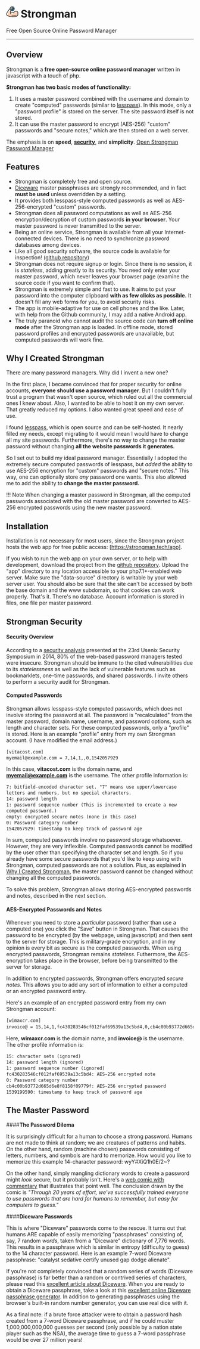 # ![Strongman](img/favicon-32x32.png) Strongman
Free Open Source Online Password Manager

---

## Overview

Strongman is a **free open-source online password manager** written in javascript with a touch of php. 

**Strongman has two basic modes of functionality:**

1. It uses a master password combined with the username and domain to create "computed" passwords (similar to [lesspass]). In this mode, only a "password profile" is stored on the server. The site password itself is not stored.
2. It can use the master password to encrypt (AES-256) "custom" passwords and "secure notes," which are then stored on a web server.

The emphasis is on **speed**, [**security**](#strongman-security), and **simplicity**. [Open Strongman Password Manager]

## Features

- Strongman is completely free and open source. 
- [Diceware](#diceware-passwords) master passphrases are strongly recommended, and in fact **must be used** unless overridden by a setting.
- It provides both lesspass-style computed passwords as well as AES-256-encrypted "custom" passwords.
- Strongman does all password computations as well as AES-256 encryption/decryption of custom passwords **in your browser**. Your master password is never transmitted to the server.
- Being an online service, Strongman is available from all your Internet-connected devices. There is no need to synchronize password databases among devices.
- Like all good security software, the source code is available for inspection! ([github repository])
- Strongman does not require signup or login. Since there is no session, it is *stateless*, adding greatly to its security.  You need only enter your master password, which never leaves your browser page (examine the source code if you want to confirm that).
- Strongman is extremely simple and fast to use.  It aims to put your password into the computer clipboard **with as few clicks as possible.** It doesn't fill any web forms for you, to avoid security risks.
- The app is mobile-adaptive for use on cell phones and the like. Later, with help from the Github community, I may add a native Android app.
- The truly paranoid who cannot audit the source code can **turn off online mode** after the Strongman app is loaded.  In offline mode, stored password profiles and encrypted passwords are unavailable, but computed passwords will work fine.

## Why I Created Strongman

There are many password managers.  Why did I invent a new one?

In the first place, I became convinced that for proper security for online accounts, **everyone should use a password manager**. But I couldn't fully trust a program that wasn't open source, which ruled out all the commercial ones I knew about.  Also, I wanted to be able to host it on my own server. That greatly reduced my options. I also wanted great speed and ease of use.

I found [lesspass], which is open source and can be self-hosted.  It nearly filled my needs, except migrating to it would mean I would have to change all my site passwords.  Furthermore, there's no way to change the master password without changing **all the website passwords it generates.**

So I set out to build my ideal password manager.  Essentially I adopted the extremely secure computed passwords of lesspass, but *added* the ability to use AES-256 encryption for "custom" passwords and "secure notes."  This way, one can optionally store *any* password one wants.  This also allowed me to add the ability to **change the master password.**

!!! Note
    When changing a master password in Strongman, all the computed passwords associated with the old master password are converted to AES-256 encrypted passwords using the new master password.

## Installation

Installation is not necessary for most users, since the Strongman project hosts the web app for free public access: [https://strongman.tech/app].

If you wish to run the web app on your own server, or to help with development, download the project from the [github repository].  Upload the "app" directory to any location accessible to your php7.1+-enabled web server. Make sure the "data-source" directory is writable by your web server user.  You should also be sure that the site can't be accessed by both the base domain and the www subdomain, so that cookies can work properly.  That's it.  There's no database. Account information is stored in files, one file per master password.

[https://strongman.tech/app]: https://strongman.tech/app
[github repository]: https://github.com/lstandish/strongman
[lesspass]: https://lesspass.com
[security analysis]: https://www.usenix.org/node/184484
[Open Strongman Password Manager]: https://strongman.tech/app/index.php
[Diceware information]: https://theintercept.com/2015/03/26/passphrases-can-memorize-attackers-cant-guess/

## Strongman Security

#### __Security Overview__

According to a [security analysis] presented at the 23rd Usenix Security Symposium in 2014, 80% of the web-based password managers tested were insecure. Strongman should be immune to the cited vulnerabilities due to its *statelessness* as well as the lack of vulnerable features such as bookmarklets, one-time passwords, and shared passwords. I invite others to perform a security audit for Strongman.

#### __Computed Passwords__

Strongman allows lesspass-style computed passwords, which does not involve storing the password at all.  The password is "recalculated" from the master password, domain name, username, and password options, such as length and character sets. For these computed passwords, only a "profile" is stored. Here is an example "profile" entry from my own Strongman account. (I have modified the email address.)

```
[vitacost.com]
myemail@example.com = 7,14,1,,0,1542057929
```

In this case, **vitacost.com** is the domain name, and **myemail@example.com** is the username. The other profile information is:

```no-highlight
7: bitfield-encoded character set. "7" means use upper/lowercase letters and numbers, but no special characters.  
14: password length  
1: password sequence number (This is incremented to create a new computed password.)  
empty: encrypted secure notes (none in this case)
0: Password category number
1542057929: timestamp to keep track of password age
```
 
In sum, computed passwords involve no password storage whatsoever.  However, they are very inflexible.  Computed passwords cannot be modified by the user other than specifying the character set and length.  So if you already have some secure passwords that you'd like to keep using with Strongman, computed passwords are not a solution. Plus, as explained in [Why I Created Strongman](#why-i-created-strongman), the master password cannot be changed without changing all the computed passwords.

To solve this problem, Strongman allows storing AES-encrypted passwords and notes, described in the next section.

#### __AES-Encrypted Passwords and Notes__

Whenever you need to store a *particular* password (rather than use a computed one) you click the "Save" button in Strongman. That causes the password to be encrypted (by the webpage, using javascript) and then sent to the server for storage.  This is military-grade encryption, and in my opinion is every bit as secure as the computed passwords. When using encrypted passwords, Strongman remains *stateless*. Futhermore, the AES-encryption takes place in the browser, before being transmitted to the server for storage.

In addition to encrypted passwords, Strongman offers encrypted *secure notes*.  This allows you to add any sort of information to either a computed or an encrypted password entry.

Here's an example of an encrypted password entry from my own Strongman account:

```bash
[wimaxcr.com]
invoice@ = 15,14,1,fc430283546cf012faf69539a13c5bd4,0,cb4c00b93772d665d6e8f8158f09779f,1539199590
```
Here, **wimaxcr.com** is the domain name, and **invoice@** is the username. The other profile information is:

```
15: character sets (ignored)  
14: password length (ignored)  
1: password sequence number (ignored)  
fc430283546cf012faf69539a13c5bd4: AES-256 encrypted note  
0: Password category number
cb4c00b93772d665d6e8f8158f09779f: AES-256 encrypted password  
1539199590: timestamp to keep track of password age
```

## The Master Password

####__The Password Dilema__

It is surprisingly difficult for a human to choose a strong password.  Humans are not made to think at random; we are creatures of patterns and habits.  On the other hand, random (machine chosen) passwords consisting of letters, numbers, and symbols are hard to memorize.  How would you like to memorize this example 14-character password: wyY#XiQ1h0E/2~?

On the other hand, simply mangling dictionary words to create a password might *look* secure, but it probably isn't.  Here's a [web comic with commentary](https://www.explainxkcd.com/wiki/index.php/936:_Password_Strength) that illustrates that point well. The conclusion drawn by the comic is *"Through 20 years of effort, we've successfully trained everyone to use passwords that are hard for humans to remember, but easy for computers to guess."*

####__Diceware Passwords__

This is where "Diceware" passwords come to the rescue.  It turns out that humans ARE capable of easily memorizing "passphrases" consisting of, say, 7 random *words*, taken from a "Diceware" dictionary of 7,776 words.  This results in a passphrase which is similar in entropy (difficulty to guess) to the 14 character password.  Here is an example 7-word Diceware passphrase: "catalyst sedative certify unused gap dodge alienate".

If you're not completely convinced that a random series of words (Diceware passphrase) is far better than a random or contrived series of characters, please read this [excellent article about Diceware](https://theintercept.com/2015/03/26/passphrases-can-memorize-attackers-cant-guess/).  When you are ready to obtain a Diceware passphrase, take a look at this [excellent online Diceware passphrase generator](https://www.rempe.us/diceware/#eff). In addition to generating passphrases using the browser's built-in random number generator, you can use real dice with it.

As a final note: if a brute force attacker were to obtain a password hash created from a 7-word Diceware passphrase, and if he could muster 1,000,000,000,000 guesses per second (only possible by a nation state player such as the NSA), the average time to guess a 7-word passphrase would be over 27 million years!

<!--stackedit_data:
eyJoaXN0b3J5IjpbNjU3MjQyMzE1LDkzMjA0MiwyMDc4MTQxMz
g1LC0xMDY1OTQ3MzY2LDIxMTI1MzE5MzMsLTY0NDA5MjAzOF19

-->